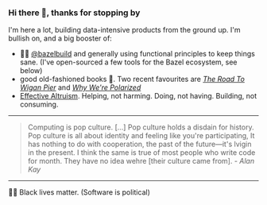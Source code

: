 

 
### Hi there 👋, thanks for stopping by

I'm here a lot, building data-intensive products from the ground up. 
I'm bullish on, and a big booster of:

* 🌿💚 [@bazelbuild](https://github.com/bazelbuild/) and generally using functional principles to keep things sane. (I've open-sourced a few tools for the Bazel ecosystem, see below)
* good old-fashioned books 📖. Two recent favourites are [_The Road To Wigan Pier_](https://www.goodreads.com/book/show/30553.The_Road_to_Wigan_Pier) and [_Why We're Polarized_](https://www.goodreads.com/book/show/49930783-why-we-re-polarized)
* [Effective Altruism](https://www.stitcher.com/podcast/vox/the-ezra-klein-show/e/65717914). Helping, not harming. Doing, not having. Building, not consuming.

---

> Computing is pop culture. [...] Pop culture holds a disdain for history. Pop culture is all about identity and feeling like you're participating, It has nothing to do with cooperation, the past of the future—it's lvigin in the present. I think the same is true of most people who write code for month. They have no idea wehre [their culture came from]. - _Alan Kay_

-----

✊🏾 Black lives matter. (Software is political)
